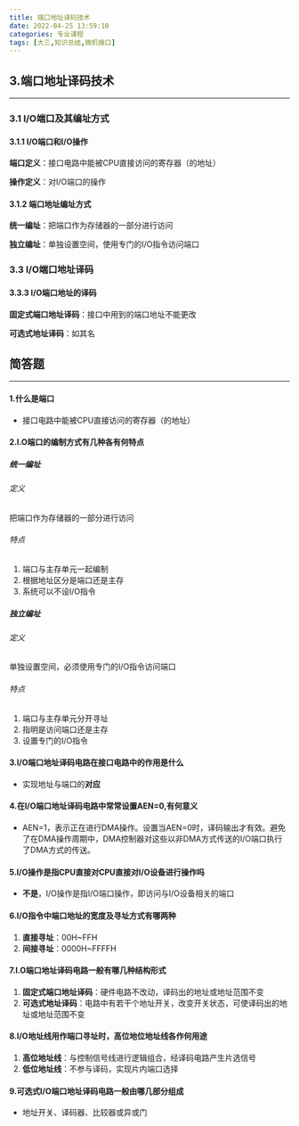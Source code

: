```yaml
---
title: 端口地址译码技术
date: 2022-04-25 13:59:10
categories: 专业课程
tags: [大三,知识总结,微机接口]
---
```


## 3.端口地址译码技术

---

### 3.1 I/O端口及其编址方式

#### 	3.1.1 I/O端口和I/O操作

**端口定义**：接口电路中能被CPU直接访问的寄存器（的地址）

**操作定义**：对I/O端口的操作

#### 	3.1.2 端口地址编址方式

**统一编址**：把端口作为存储器的一部分进行访问

**独立编址**：单独设置空间，使用专门的I/O指令访问端口

### 3.3 I/O端口地址译码

#### 	3.3.3 I/O端口地址的译码

**固定式端口地址译码**：接口中用到的端口地址不能更改

**可选式地址译码**：如其名



## 简答题

---

#### 1.什么是端口

- 接口电路中能被CPU直接访问的寄存器（的地址）

#### 2.I.O端口的编制方式有几种各有何特点

##### 	统一编址

###### 		定义

把端口作为存储器的一部分进行访问

###### 		特点

1. 端口与主存单元一起编制
2. 根据地址区分是端口还是主存
3. 系统可以不设I/O指令

##### 	独立编址

###### 		定义

单独设置空间，必须使用专门的I/O指令访问端口

###### 		特点

1. 端口与主存单元分开寻址
2. 指明是访问端口还是主存
3. 设置专门的I/O指令

#### 3.I/O端口地址译码电路在接口电路中的作用是什么

- 实现地址与端口的**对应**

#### 4.在I/O端口地址译码电路中常常设置AEN=0,有何意义

- AEN=1，表示正在进行DMA操作。设置当AEN=0时，译码输出才有效。避免了在DMA操作周期中，DMA控制器对这些以非DMA方式传送的I/O端口执行了DMA方式的传送。

#### 5.I/O操作是指CPU直接对CPU直接对I/O设备进行操作吗

- **不是**，I/O操作是指I/O端口操作，即访问与I/O设备相关的端口

#### 6.I/O指令中端口地址的宽度及寻址方式有哪两种

1. **直接寻址**：00H~FFH
2. **间接寻址**：0000H~FFFFH

#### 7.I.O端口地址译码电路一般有哪几种结构形式

1. **固定式端口地址译码**：硬件电路不改动，译码出的地址或地址范围不变
2. **可选式地址译码**：电路中有若干个地址开关，改变开关状态，可使译码出的地址或地址范围不变

#### 8.I/O地址线用作端口寻址时，高位地位地址线各作何用途

1. **高位地址线**：与控制信号线进行逻辑组合，经译码电路产生片选信号
2. **低位地址线**：不参与译码，实现片内端口选择

#### 9.可选式I/O端口地址译码电路一般由哪几部分组成

- 地址开关、译码器、比较器或异或门



